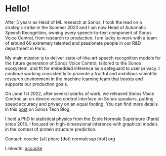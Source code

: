 # Hello!

After 5 years as Head of ML research at Sonos, I took the lead on a strategic strike in the Summer 2023 and I am now Head of Automatic Speech Recognition, owning every speech-to-text component of Sonos Voice Control, from research to production. I am lucky to work with a team of around 60 extremely talented and passionate people in our R&D department in Paris. 

My main mission is to deliver state-of-the-art speech recognition models for the future generation of Sonos Voice Control, tailored to the Sonos ecosystem, and fit for embedded inference as a safeguard to user privacy. I continue working consistently to promote a fruitful and ambitious scientific research environment in the machine learning team that boosts and supports our production goals. 

On June 1st 2022, after several yearks of work, we released _Sonos Voice Control_: an on-device voice control interface on Sonos speakers, putting speed accuracy and privacy on an equal footing. You can find more details in this [post](https://tech-blog.sonos.com/posts/on-device-voice-control-on-sonos-speakers/) on Sonos Tech Blog.

I hold a PhD in statistical physics from the École Normale Supérieure (Paris) since 2016. I focused on high-dimensional inference with graphical models in the context of protein structure prediction.

Contact: coucke [at] phare [dot] normalesup [dot] org

LinkedIn: [acoucke](https://www.linkedin.com/in/acoucke/)
